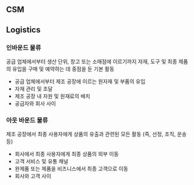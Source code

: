 ## CSM

## Logistics

### 인바운드 물류

공급 업체에서부터 생산 단위, 창고 또는 소매점에 이르기까지 자재, 도구 및 최종 제품의 유입을 구매 및 예약하는 데 중점을 둔 기본 활동

* 공급 업체에서부터 제조 공장에 이르는 원자재 및 부품의 유입
* 자재 관리 및 조달	
* 제조 공장 내 자원 및 원재료의 배치
* 공급자와 회사 사이	


### 아웃 바운드 물류

제조 공장에서 최종 사용자에게 상품의 유출과 관련된 모든 활동 (즉, 선정, 조직, 운송 등)
 
* 회사에서 최종 사용자에게 최종 상품의 외부 이동
* 고객 서비스 및 유통 채널
* 완제품 또는 제품을 비즈니스에서 최종 고객으로 이동
* 회사와 고객 사이
